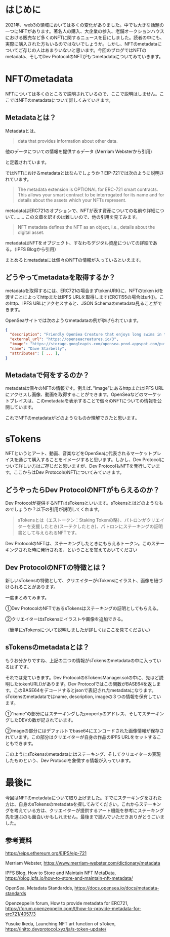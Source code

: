 # はじめに

2021年、web3の領域においては多くの変化がありました。中でも大きな話題の一つにNFTがあります。著名人の購入、大企業の参入、老舗オークションハウスにおける販売など多くのNFTに関するニュースを目にしました。読者の中にも、実際に購入された方もいるのではないでしょうか。しかし、NFTのmetadataについてご存じの人はあまりいないと思います。今回のブログではNFTのmetadata、そしてDev ProtocolのNFTがもつmetadataについてみていきます。

# NFTのmetadata

NFTについては多くのところで説明されているので、ここで説明はしません。ここではNFTのmetadataについて詳しくみていきます。

## Metadataとは？

Metadataとは、

>data that provides information about other data.

他のデータについての情報を提供するデータ
(Merriam Websterから引用)

と定義されています。

ではNFTにおけるmetadataとはなんでしょうか？EIP-721では次のように説明されています。

>The metadata extension is OPTIONAL for ERC-721 smart contracts. This allows your smart contract to be interrogated for its name and for details about the assets which your NFTs represent.

metadataはERC721のオプションで、NFTが表す資産についての名前や詳細について........
この文章を訳すのは難しいので、他の引用を見てみます。

>NFT metadata defines the NFT as an object, i.e., details about the digital asset.

metadataはNFTをオブジェクト、すなわちデジタル資産についての詳細である。（IPFS Blogから引用）

まとめるとmetadataには個々のNFTの情報が入っているといえます。

## どうやってmetadataを取得するか？

metadataを取得するには、ERC721の場合まずtokenURI()に、NFTのtoken idを渡すことによってhttpまたはIPFS URLを取得します(ERC1155の場合はurl())。このhttp、IPFS URLにアクセスすると、JSON Schemaのmetadata見ることができます。

OpenSeaサイトでは次のようなmetadataの例が挙げられています。

```json
{
  "description": "Friendly OpenSea Creature that enjoys long swims in the ocean.",
  "external_url": "https://openseacreatures.io/3",
  "image": "https://storage.googleapis.com/opensea-prod.appspot.com/puffs/3.png",
  "name": "Dave Starbelly",
  "attributes": [ ... ],
}
```

## Metadataで何をするのか？

metadataは個々のNFTの情報です。例えば、”image”にあるhttpまたはIPFS URLにアクセスし画像、動画を取得することができます。OpenSeaなどのマーケットプレイスは、このmetadataを表示することで個々のNFTについての情報を公開しています。

これでNFTのmetadataがどのようなものか理解できたと思います。

# sTokens

NFTというとアート、動画、音楽などをOpenSeaに代表されるマーケットプレイスを通じて購入することをイメージすると思います。しかし、Dev Protocolについて詳しい方はご存じだと思いますが、Dev ProtocolもNFTを発行しています。ここからはDev ProtocolのNFTについてみていきます。

## どうやったらDev ProtocolのNFTがもらえるのか？

Dev Protocolが提供するNFTはsTokensといいます。sTokensとはどのようなものでしょうか？以下の引用が説明してくれます。

>sTokensとは（エストークン：Staking Tokenの略）、パトロンがクリエイターを支援したとき(スーテクしたとき)、パトロンにステーキングの証明書として与えられるNFTです。

Dev ProtocolのNFTは、ステーキングしたときにもらえるトークン。このステーキングされた時に発行される、ということを覚えておいてください

## Dev ProtocolのNFTの特徴とは？

新しいsTokensの特徴として、クリエイターがsTokensにイラスト、画像を紐づけられることがあります。


一度まとめてみます。

①Dev ProtocolのNFTであるsTokensはステーキングの証明としてもらえる。

②クリエイターはsTokensにイラストや画像を追加できる。

（簡単にsTokensについて説明しましたが詳しくはここを見てください。）

## sTokensのmetadataとは？

もうお分かりですね、上記の二つの情報がsTokensのmetadataの中に入っているはずです。

それでは見ていきます。Dev ProtocolのSTokensManager.solの中に、先ほど説明したtokenURL()があります。Dev Protocolではこの関数がBASE64を返します。このBASE64をデコードするとjsonで表記されたmetadataになります。sTokensのmetadataではname, description, imageの３つの情報を保有しています。

①“name”の部分にはステーキングしたpropertyのアドレス、そしてステーキングしたDEVの数が記されています。

②imageの部分にはデフォルトでbase64にエンコードされた画像情報が保存されています。この部分はクリエイターが自身の作品のIPFS URLをセットすることもできます。

このようにsTokensのmetadataにはステーキング、そしてクリエイターの表現したものという、Dev Protocolを象徴する情報が入っています。

# 最後に

今回はNFTのmetadataについて取り上げました。すでにステーキングをされた方は、自身のsTokensのmetadataを探してみてください。これからステーキングを考えている方は、クリエイターが提供するアート機能を参考にステーキング先を選ぶのも面白いかもしれません。最後まで読んでいただきありがとうごいました。

## 参考資料

https://eips.ethereum.org/EIPS/eip-721

Merriam Webster,
https://www.merriam-webster.com/dictionary/metadata

IPFS Blog, How to Store and Maintain NFT MetaData,
https://blog.ipfs.io/how-to-store-and-maintain-nft-metadata/

OpenSea, Metadata Standardds,
https://docs.opensea.io/docs/metadata-standards

Openzeppelin forum, How to provide metadata for ERC721,
https://forum.openzeppelin.com/t/how-to-provide-metadata-for-erc721/4057/3

Yusuke Ikeda, Launching NFT art function of sToken,
https://initto.devprotocol.xyz/ja/s-token-update/
